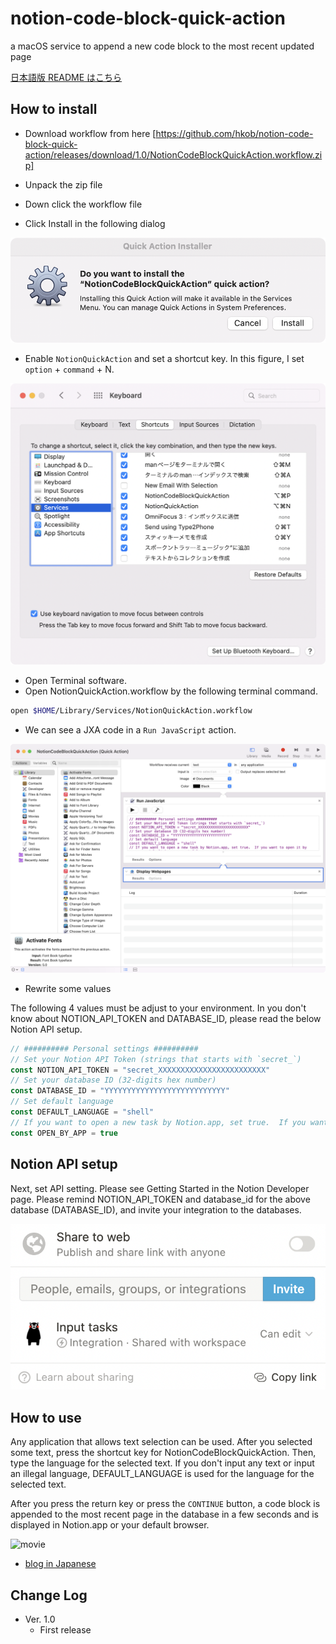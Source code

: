 # notion-code-block-quick-action

a macOS service to append a new code block to the most recent updated page

[日本語版 README はこちら](README.ja.md)

## How to install

- Download workflow from here
[https://github.com/hkob/notion-code-block-quick-action/releases/download/1.0/NotionCodeBlockQuickAction.workflow.zip]

- Unpack the zip file
- Down click the workflow file
- Click Install in the following dialog

![Install](QuickActionInstaller-E.png)

- Enable `NotionQuickAction` and set a shortcut key.  In this figure, I set `option` + `command` + N.

![Install](Service-E.png)

- Open Terminal software.
- Open NotionQuickAction.workflow by the following terminal command.

```sh
open $HOME/Library/Services/NotionQuickAction.workflow
```

- We can see a JXA code in a `Run JavaScript` action.

![Install](Automator-E.png)

- Rewrite some values

The following 4 values must be adjust to your environment.
In you don't know about NOTION_API_TOKEN and DATABASE_ID,
please read the below Notion API setup.

```Javascript
// ########## Personal settings ##########
// Set your Notion API Token (strings that starts with `secret_`)
const NOTION_API_TOKEN = "secret_XXXXXXXXXXXXXXXXXXXXXXXX"
// Set your database ID (32-digits hex number)
const DATABASE_ID = "YYYYYYYYYYYYYYYYYYYYYYYYYYY"
// Set default language
const DEFAULT_LANGUAGE = "shell"
// If you want to open a new task by Notion.app, set true.  If you want to open it by your default browser, set false.
const OPEN_BY_APP = true
```

## Notion API setup

Next, set API setting. Please see Getting Started in the Notion Developer page. Please remind NOTION_API_TOKEN and database_id for the above database (DATABASE_ID), and invite your integration to the databases.

![Share for integration](ShareForIntegration-E.png)

## How to use

Any application that allows text selection can be used.
After you selected some text, press the shortcut key for NotionCodeBlockQuickAction.
Then, type the language for the selected text.
If you don't input any text or input an illegal language,
DEFAULT_LANGUAGE is used for the language for the selected text.

After you press the return key or press the `CONTINUE` button, a code block is appended to the most recent page in the database in a few seconds and is displayed in Notion.app or your default browser.

![movie](NotionCodeBlockQuickAction.gif)

- [blog in Japanese](https://hkob.hatenablog.com/entry/2022/01/10/133000)

## Change Log

- Ver. 1.0
  - First release
